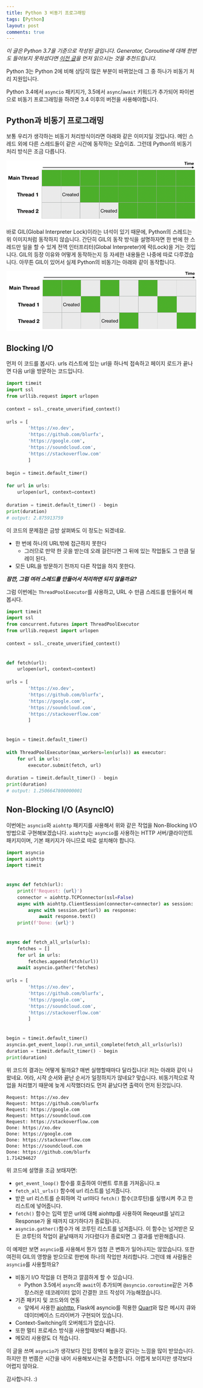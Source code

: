 ```yaml
---
title: Python 3 비동기 프로그래밍
tags: [Python]
layout: post
comments: true
---
```


*이 글은 Python 3.7을 기준으로 작성된 글입니다.*
*Generator, Coroutine에 대해 한번도 들어보지 못하셨다면 [이전 글](/python-3-iterator-and-generator/)을 먼저 읽으시는 것을 추천드립니다.*

Python 3는 Python 2에 비해 상당히 많은 부분이 바뀌었는데 그 중 하나가 비동기 처리 지원입니다.

Python 3.4에서 `asyncio` 패키지가, 3.5에서 `async`/`await` 키워드가 추가되어 파이썬으로 비동기 프로그래밍을 하려면 3.4 이후의 버전을 사용해야합니다.

## Python과 비동기 프로그래밍

보통 우리가 생각하는 비동기 처리방식이라면 아래와 같은 이미지일 것입니다. 메인 스레드 외에 다른 스레드들이 같은 시간에 동작하는 모습이죠. 그런데 Python의 비동기 처리 방식은 조금 다릅니다.

![alt text](/images/async-programming-in-python/usual-async.png "우리가 생각하는 일반적인 비동기 처리방식")


바로 GIL(Global Interpreter Lock)이라는 녀석이 있기 때문에, Python의 스레드는 위 이미지처럼 동작하지 않습니다. 간단히 GIL의 동작 방식을 설명하자면 한 번에 한 스레드만 일을 할 수 있게 전역 인터프리터(Global Interpreter)에 락(Lock)을 거는 것입니다. GIL의 등장 이유와 어떻게 동작하는지 등 자세한 내용들은 나중에 따로 다루겠습니다. 아무튼 GIL이 있어서 실제 Python의 비동기는 아래와 같이 동작합니다.

![alt text](/images/async-programming-in-python/python-async.png "파이썬의 비동기 처리방식")

## Blocking I/O

먼저 이 코드를 봅시다. urls 리스트에 있는 url을 하나씩 접속하고 페이지 로드가 끝나면 다음 url을 방문하는 코드입니다.

```python
import timeit
import ssl
from urllib.request import urlopen

context = ssl._create_unverified_context()

urls = [
        'https://xo.dev',
        'https://github.com/blurfx',
        'https://google.com',
        'https://soundcloud.com',
        'https://stackoverflow.com'
        ]

begin = timeit.default_timer()

for url in urls:
    urlopen(url, context=context)

duration = timeit.default_timer() - begin
print(duration)
# output: 2.875913759
```

이 코드의 문제점은 금방 살펴봐도 이 정도는 되겠네요.

- 한 번에 하나의 URL밖에 접근하지 못한다
    - 그러므로 만약 한 곳을 받는데 오래 걸린다면 그 뒤에 있는 작업들도 그 만큼 딜레이 된다.
- 모든 URL을 방문하기 전까지 다른 작업을 하지 못한다.


**_잠깐, 그럼 여러 스레드를 만들어서 처리하면 되지 않을까요?_**

그럼 이번에는 `ThreadPoolExecutor`를 사용하고, URL 수 만큼 스레드를 만들어서 해봅시다.

```python
import timeit
import ssl
from concurrent.futures import ThreadPoolExecutor
from urllib.request import urlopen

context = ssl._create_unverified_context()


def fetch(url):
    urlopen(url, context=context)

urls = [
        'https://xo.dev',
        'https://github.com/blurfx',
        'https://google.com',
        'https://soundcloud.com',
        'https://stackoverflow.com'
        ]


begin = timeit.default_timer()

with ThreadPoolExecutor(max_workers=len(urls)) as executor:
    for url in urls:
        executor.submit(fetch, url)

duration = timeit.default_timer() - begin
print(duration)
# output: 1.2506647800000001
```


## Non-Blocking I/O (AsyncIO)

이번에는 `asyncio`와 `aiohttp` 패키지를 사용해서 위와 같은 작업을 Non-Blocking I/O 방법으로 구현해보겠습니다. `aiohttp`는 `asyncio`를 사용하는 HTTP 서버/클라이언트 패키지이며, 기본 패키지가 아니므로 따로 설치해야 합니다.

```python
import asyncio
import aiohttp
import timeit


async def fetch(url):
    print(f'Request: {url}')
    connector = aiohttp.TCPConnector(ssl=False)
    async with aiohttp.ClientSession(connector=connector) as session:
        async with session.get(url) as response:
            await response.text()
    print(f'Done: {url}')


async def fetch_all_urls(urls):
    fetches = []
    for url in urls:
        fetches.append(fetch(url))
    await asyncio.gather(*fetches)

urls = [
        'https://xo.dev',
        'https://github.com/blurfx',
        'https://google.com',
        'https://soundcloud.com',
        'https://stackoverflow.com'
        ]


begin = timeit.default_timer()
asyncio.get_event_loop().run_until_complete(fetch_all_urls(urls))
duration = timeit.default_timer() - begin
print(duration)
```

위 코드의 결과는 어떻게 될까요? 매번 실행할때마다 달라집니다! 저는 아래와 같이 나왔네요. 어라, 시작 순서와 끝난 순서가 일정하지가 않네요? 맞습니다. 비동기적으로 작업을 처리했기 때문에 늦게 시작했더라도 먼저 끝났다면 출력이 먼저 된것입니다.
```
Request: https://xo.dev
Request: https://github.com/blurfx
Request: https://google.com
Request: https://soundcloud.com
Request: https://stackoverflow.com
Done: https://xo.dev
Done: https://google.com
Done: https://stackoverflow.com
Done: https://soundcloud.com
Done: https://github.com/blurfx
1.714294627
```

위 코드에 설명을 조금 보태자면:

- `get_event_loop()` 함수를 호출하여 이벤트 루프를 가져옵니다.ㅍ
- `fetch_all_urls()` 함수에 url 리스트를 넘겨줍니다. 
-  받은 url 리스트를 순회하며 각 url마다 `fetch()` 함수(코루틴)를 실행시켜 주고 한 리스트에 넣어줍니다.
- `fetch()` 함수는 입력 받은 url에 대해 aiohttp를 사용하여 Reqeust를 날리고 Response가 올 때까지 대기하다가 종료됩니다.
- `asyncio.gather()`함수가 에 코루틴 리스트를 넘겨줍니다. 이 함수는 넘겨받은 모든 코루틴의 작업이 끝날때까지 기다렸다가 종료되면 그 결과를 반환해줍니다.


이 예제만 보면 `asyncio`를 사용해서 뭔가 엄청 큰 변화가 일어나지는 않았습니다. 또한 여전히 GIL의 영향을 받으므로 한번에 하나의 작업만 처리합니다. 그런데 왜 사람들은 `asyncio`를 사용할까요?

- 비동기 I/O 작업을 더 편하고 깔끔하게 할 수 있습니다.
  + Python 3.5에서 `async`와 `await`이 추가되며 `@asyncio.coroutine`같은 거추장스러운 데코레이터 없이 간결한 코드 작성이 가능해졌습니다.
- 기존 패키지 및 코드와의 연동
  + 앞에서 사용한 [aiohttp](https://github.com/aio-libs/aiohttp), Flask에 asyncio를 적용한 [Quart](https://gitlab.com/pgjones/quart)와 많은 메시지 큐와 데이터베이스 드라이버가 구현되어 있습니다.
- Context-Switching의 오버헤드가 없습니다.
- 또한 멀티 프로세스 방식을 사용할때보다 빠릅니다.
- 메모리 사용량도 더 적습니다.

이 글을 쓰며 `asyncio`가 생각보다 진입 장벽이 높을것 같다는 느낌을 많이 받았습니다. 하지만 한 번쯤은 시간을 내어 사용해보시는걸 추천합니다. 어렵게 보이지만 생각보다 어렵지 않아요.

감사합니다. :)